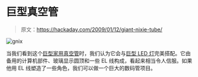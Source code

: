 # 巨型真空管

> 原文：<https://hackaday.com/2009/01/12/giant-nixie-tube/>

![gnix](img/3c32cc7108a7295bb3fd725eee82959f.png "gnix")

当我们看到这个[巨型家用真空管](http://www.instructables.com/id/Giant_Vacuum_Fake_Vacuum_Tube/)时，我们认为它会与[巨型 LED 灯](http://hackaday.com/2008/12/24/giant-led-lamp/)完美搭配。它由备用的计算机部件、玻璃显示圆顶和一些 EL 线构成，看起来相当令人信服。如果他用 EL 线塑造了一些角色，我们可以做一个巨大的数码管项目。